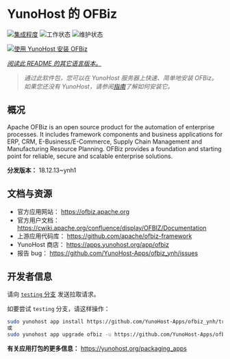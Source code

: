 <!--
注意：此 README 由 <https://github.com/YunoHost/apps/tree/master/tools/readme_generator> 自动生成
请勿手动编辑。
-->

# YunoHost 的 OFBiz

[![集成程度](https://dash.yunohost.org/integration/ofbiz.svg)](https://dash.yunohost.org/appci/app/ofbiz) ![工作状态](https://ci-apps.yunohost.org/ci/badges/ofbiz.status.svg) ![维护状态](https://ci-apps.yunohost.org/ci/badges/ofbiz.maintain.svg)

[![使用 YunoHost 安装 OFBiz](https://install-app.yunohost.org/install-with-yunohost.svg)](https://install-app.yunohost.org/?app=ofbiz)

*[阅读此 README 的其它语言版本。](./ALL_README.md)*

> *通过此软件包，您可以在 YunoHost 服务器上快速、简单地安装 OFBiz。*  
> *如果您还没有 YunoHost，请参阅[指南](https://yunohost.org/install)了解如何安装它。*

## 概况

Apache OFBiz is an open source product for the automation of enterprise processes. It includes framework components and business applications for ERP, CRM, E-Business/E-Commerce, Supply Chain Management and Manufacturing Resource Planning. OFBiz provides a foundation and starting point for reliable, secure and scalable enterprise solutions. 


**分发版本：** 18.12.13~ynh1
## 文档与资源

- 官方应用网站： <https://ofbiz.apache.org>
- 官方用户文档： <https://cwiki.apache.org/confluence/display/OFBIZ/Documentation>
- 上游应用代码库： <https://github.com/apache/ofbiz-framework>
- YunoHost 商店： <https://apps.yunohost.org/app/ofbiz>
- 报告 bug： <https://github.com/YunoHost-Apps/ofbiz_ynh/issues>

## 开发者信息

请向 [`testing` 分支](https://github.com/YunoHost-Apps/ofbiz_ynh/tree/testing) 发送拉取请求。

如要尝试 `testing` 分支，请这样操作：

```bash
sudo yunohost app install https://github.com/YunoHost-Apps/ofbiz_ynh/tree/testing --debug
或
sudo yunohost app upgrade ofbiz -u https://github.com/YunoHost-Apps/ofbiz_ynh/tree/testing --debug
```

**有关应用打包的更多信息：** <https://yunohost.org/packaging_apps>
